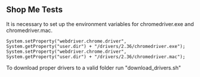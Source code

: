 ## Shop Me Tests



It is necessary to set up the environment variables for chromedriver.exe and chromedriver.mac.

```
System.setProperty("webdriver.chrome.driver", System.getProperty("user.dir") + "/drivers/2.36/chromedriver.exe");
System.setProperty("webdriver.chrome.driver", System.getProperty("user.dir") + "/drivers/2.36/chromedriver.mac");
```

To download proper drivers to a valid folder run "download_drivers.sh"